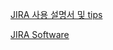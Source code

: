 [JIRA 사용 설명서 및 tips](https://www.lesstif.com/pages/viewpage.action?pageId=12943700)

[JIRA Software](https://ko.atlassian.com/software/jira)